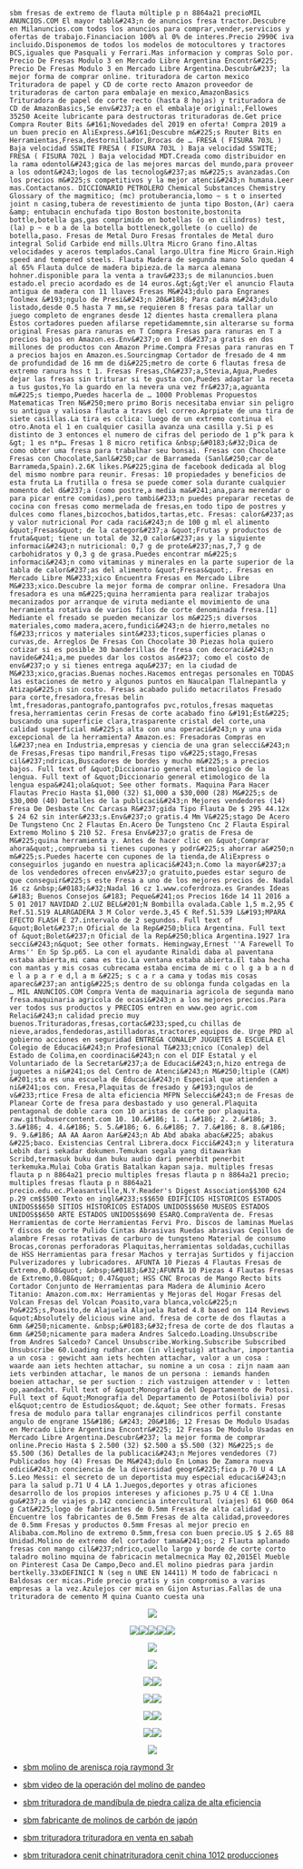 
```
sbm fresas de extremo de flauta múltiple p n 8864a21 precioMIL ANUNCIOS.COM El mayor tabl&#243;n de anuncios fresa tractor.Descubre en Milanuncios.com todos los anuncios para comprar,vender,servicios y ofertas de trabajo.Financiacion 100% al 0% de interes.Precio 2990€ iva incluido.Disponemos de todos los modelos de motocultores y tractores BCS,iguales que Pasquali y Ferrari.Mas informacion y compras Solo por. Precio De Fresas Modulo 3 en Mercado Libre Argentina Encontr&#225; Precio De Fresas Modulo 3 en Mercado Libre Argentina.Descubr&#237; la mejor forma de comprar online. trituradora de carton mexico Trituradora de papel y CD de corte recto Amazon proveedor de trituradoras de carton para embalaje en mexico,AmazonBasics Trituradora de papel de corte recto (hasta 8 hojas) y trituradora de CD de AmazonBasics,Se env&#237;a en el embalaje original:,Fellowes 35250 Aceite lubricante para destructoras trituradoras de.Get price Compra Router Bits &#161;Novedades del 2019 en oferta! Compra 2019 a un buen precio en AliExpress.&#161;Descubre m&#225;s Router Bits en Herramientas,Fresa,destornillador,Brocas de … FRESA ( FISURA 703L ) Baja velocidad SSWITE FRESA ( FISURA 703L ) Baja velocidad SSWITE; FRESA ( FISURA 702L ) Baja velocidad MDT.Creada como distribuidor en la rama odontol&#243;gica de las mejores marcas del mundo,para proveer a los odont&#243;logos de las tecnolog&#237;as m&#225;s avanzadas.Con los precios m&#225;s competitivos y la mejor atenci&#243;n humana.Leer mas.Contactanos. DICCIONARIO PETROLERO Chemical Substances Chemistry Glossary of the magmitico; (mc) protuberancia,lomo ~ s t o inserted joint n casing,tubera de revestimiento de junta tipo Boston,(Ar) caera &amp; entubacin enchufada tipo Boston bostonite,bostonita bottle,botella gas,gas comprimido en botellas (o en cilindros) test,(la) p ~ e b a de la botella bottleneck,gollete (o cuello) de botella,paso. Fresas de Metal Duro Fresas frontales de Metal duro integral Solid Carbide end mills.Ultra Micro Grano fino.Altas velocidades y aceros templados.Canal largo.Ultra fine Micro Grain.High speed and tempered steels. Flauta Madera de segunda mano Solo quedan 4 al 65% Flauta dulce de madera bipieza.de la marca alemana hohner.disponible para la venta a trav&#233;s de milanuncios.buen estado.el precio acordado es de 14 euros.&gt;&gt;Ver el anuncio Flauta antigua de madera con 11 llaves Fresas M&#243;dulo para Engranes Toolmex &#193;ngulo de Presi&#243;n 20&#186; Para cada m&#243;dulo listado,desde 0.5 hasta 7 mm,se requieren 8 fresas para tallar un juego completo de engranes desde 12 dientes hasta cremallera plana Estos cortadores pueden afilarse repetidamemnte,sin alterarse su forma original Fresas para ranuras en T Compra Fresas para ranuras en T a precios bajos en Amazon.es.Env&#237;o en 1 d&#237;a gratis en dos millones de productos con Amazon Prime.Compra Fresas para ranuras en T a precios bajos en Amazon.es.Sourcingmap Cortador de fresado de 4 mm de profundidad de 16 mm de di&#225;metro de corte 6 flautas fresa de extremo ranura hss t 1. Fresas Fresas,Ch&#237;a,Stevia,Agua,Puedes dejar las fresas sin triturar si te gusta con,Puedes adaptar la receta a tus gustos,Yo la guardo en la nevera una vez fr&#237;a,aguanta m&#225;s tiempo,Puedes hacerla de … 1000 Problemas Propuestos Matematicas Tren N&#250;mero primo Boris necesitaba enviar sin peligro su antigua y valiosa flauta a travs del correo.Aprpiate de una tira de siete casillas.La tira es cclica: luego de un extremo continua el otro.Anota el 1 en cualquier casilla avanza una casilla y.Si p es distinto de 3 entonces el numero de cifras del periodo de 1 p^k para k &gt; 1 es n*p… Fresas 1 8 micro retifica &nbsp;&#0183;&#32;Dica de como obter uma fresa para trabalhar seu bonsai. Fresas con Chocolate Fresas con Chocolate,Sanl&#250;car de Barrameda (Sanl&#250;car de Barrameda,Spain).2.6K likes.P&#225;gina de facebook dedicada al blog del mismo nombre para reunir. Fresas: 10 propiedades y beneficios de esta fruta La frutilla o fresa se puede comer sola durante cualquier momento del d&#237;a (como postre,a media ma&#241;ana,para merendar o para picar entre comidas),pero tambi&#233;n puedes preparar recetas de cocina con fresas como mermelada de fresas,en todo tipo de postres y dulces como flanes,bizcochos,batidos,tartas,etc. Fresas: calor&#237;as y valor nutricional Por cada raci&#243;n de 100 g ml el alimento &quot;Fresas&quot; de la categor&#237;a &quot;Frutas y productos de fruta&quot; tiene un total de 32,0 calor&#237;as y la siguiente informaci&#243;n nutricional: 0,7 g de prote&#237;nas,7,7 g de carbohidratos y 0,3 g de grasa.Puedes encontrar m&#225;s informaci&#243;n como vitaminas y minerales en la parte superior de la tabla de calor&#237;as del alimento &quot;Fresas&quot;. Fresas en Mercado Libre M&#233;xico Encuentra Fresas en Mercado Libre M&#233;xico.Descubre la mejor forma de comprar online. Fresadora Una fresadora es una m&#225;quina herramienta para realizar trabajos mecanizados por arranque de viruta mediante el movimiento de una herramienta rotativa de varios filos de corte denominada fresa.[1] Mediante el fresado se pueden mecanizar los m&#225;s diversos materiales,como madera,acero,fundici&#243;n de hierro,metales no f&#233;rricos y materiales sint&#233;ticos,superficies planas o curvas,de. Arreglos De Fresas Con Chocolate 30 Piezas hola quiero cotizar si es posible 30 banderillas de fresa con decoraci&#243;n navide&#241;a,me puedes dar los costos as&#237; como el costo de env&#237;o y si tienes entrega aqu&#237; en la ciudad de M&#233;xico,gracias.Buenas noches.Hacemos entregas personales en TODAS las estaciones de metro y algunos puntos en Naucalpan Tlalnepantla y Atizap&#225;n sin costo. Fresas acabado pulido metacrilatos Fresado para corte,fresadora,fresas belin lmt,fresadoras,pantografo,pantografos pvc,rotulos,fresas maquetas fresa,herramientas cerin Fresas de corte acabado fino &#191;Est&#225; buscando una superficie clara,trasparente cristal del corte,una calidad superficial m&#225;s alta con una operaci&#243;n y una vida excepcional de la herramienta? Amazon.es: Fresadoras Compras en l&#237;nea en Industria,empresas y ciencia de una gran selecci&#243;n de Fresas,Fresas tipo mandril,Fresas tipo v&#225;stago,Fresas cil&#237;ndricas,Buscadores de bordes y mucho m&#225;s a precios bajos. Full text of &quot;Diccionario general etimologico de la lengua. Full text of &quot;Diccionario general etimologico de la lengua espa&#241;ola&quot; See other formats. Maquina Para Hacer Flautas Precio Hasta $1,000 (32) $1,000 a $30,000 (28) M&#225;s de $30,000 (40) Detalles de la publicaci&#243;n Mejores vendedores (14) Fresa De Desbaste Cnc Carcasa R&#237;gida Tipo Flauta De $ 295 44.12x $ 24 62 sin inter&#233;s.Env&#237;o gratis.4 Mm V&#225;stago De Acero De Tungsteno Cnc 2 Flautas En.Acero De Tungsteno Cnc 2 Flauta Espiral Extremo Molino $ 210 52. Fresa Env&#237;o gratis de Fresa de M&#225;quina herramienta y. Antes de hacer clic en &quot;Comprar ahora&quot;,comprueba si tienes cupones y podr&#225;s ahorrar a&#250;n m&#225;s.Puedes hacerte con cupones de la tienda,de AliExpress o conseguirlos jugando en nuestra aplicaci&#243;n.Como la mayor&#237;a de los vendedores ofrecen env&#237;o gratuito,puedes estar seguro de que conseguir&#225;s este Fresa a uno de los mejores precios de. Nadal 16 cz &nbsp;&#0183;&#32;Nadal 16 cz 1.www.coferdroza.es Grandes Ideas &#183; Buenos Consejos &#183; Peque&#241;os Precios 16de 14 11 2016 a 5 01 2017 NAVIDAD 2.LUZ BEL&#201;N Bombilla ovalada.Cable 1,5 m.2,95 € Ref.51.519 ALARGADERA 3 M Color verde.3,45 € Ref.51.539 L&#193;MPARA EFECTO FLASH E 27.intervalo de 2 segundos. Full text of &quot;Bolet&#237;n Oficial de la Rep&#250;blica Argentina. Full text of &quot;Bolet&#237;n Oficial de la Rep&#250;blica Argentina.1927 1ra secci&#243;n&quot; See other formats. Hemingway,Ernest ''A Farewell To Arms'' En Sp Sp.p65. La con el ayudante Rinaldi daba al paventana estaba abierta,mi cama es tio.La ventana estaba abierta.El taba hecha con mantas y mis cosas cubrecama estaba encima de mi c o l g a b a n d e l a p a r e d,l a m &#225; s c a r a cama y todas mis cosas aparec&#237;an antig&#225;s dentro de su oblonga funda colgadas en la … MIL ANUNCIOS.COM Compra Venta de maquinaria agricola de segunda mano fresa.maquinaria agricola de ocasi&#243;n a los mejores precios.Para ver todos sus productos y PRECIOS entren en www.geo agric.com Relaci&#243;n calidad precio muy buenos.Trituradoras,fresas,cortac&#233;sped,cu chillas de nieve,arados,fendedoras,astilladoras,tractores,equipos de. Urge PRD al gobierno acciones en seguridad ENTREGA CONALEP JUGUETES A ESCUELA El Colegio de Educaci&#243;n Profesional T&#233;cnico (Conalep) del Estado de Colima,en coordinaci&#243;n con el DIF Estatal y el Voluntariado de la Secretar&#237;a de Educaci&#243;n,hizo entrega de juguetes a ni&#241;os del Centro de Atenci&#243;n M&#250;ltiple (CAM) &#201;sta es una escuela de Educaci&#243;n Especial que atienden a ni&#241;os con. Fresa,Plaquitas de fresado y &#193;ngulos de v&#233;rtice Fresa de alta eficiencia MFPN Selecci&#243;n de Fresas de Planear Corte de fresa para desbastado y uso general.Plaquita pentagonal de doble cara con 10 aristas de corte por plaquita. raw.githubusercontent.com 10. 10.&#186; 1. 1.&#186; 2. 2.&#186; 3. 3.&#186; 4. 4.&#186; 5. 5.&#186; 6. 6.&#186; 7. 7.&#186; 8. 8.&#186; 9. 9.&#186; AA AA Aaron Aar&#243;n Ab Abd abaka abac&#225; abakus &#225;baco. Existencias Central Librera.docx Ficci&#243;n y literatura Lebih dari sekadar dokumen.Temukan segala yang ditawarkan Scribd,termasuk buku dan buku audio dari penerbit penerbit terkemuka.Mulai Coba Gratis Batalkan kapan saja. multiples fresas flauta p n 8864a21 precio multiples fresas flauta p n 8864a21 precio; multiples fresas flauta p n 8864a21 precio.edu.ec.Pleasantville,N.Y.Reader's Digest Association$$300 624 p.29 cm$$500 Texto en ingl&#233;s$$650 EDIFICIOS HISTORICOS ESTADOS UNIDOS$$650 SITIOS HISTORICOS ESTADOS UNIDOS$$650 MUSEOS ESTADOS UNIDOS$$650 ARTE ESTADOS UNIDOS$$690 ESARQ.CompraVenta de. Fresas Herramientas de corte Herramientas Fervi Pro. Discos de laminas Muelas Y discos de corte Pulido Cintas Abrasivas Ruedas abrasivas Cepillos de alambre Fresas rotativas de carburo de tungsteno Material de consumo Brocas,coronas perforadoras Plaquitas,herramientas soldadas,cuchillas de HSS Herramientas para fresar Machos y terrajas Surtidos y fijaccion Pulverizadores y lubricadores. AFUNTA 10 Piezas 4 Flautas Fresas de Extremo,0.08&quot; &nbsp;&#0183;&#32;AFUNTA 10 Piezas 4 Flautas Fresas de Extremo,0.08&quot; 0.47&quot; HSS CNC Brocas de Mango Recto bits Cortador Conjunto de Herramientas para Madera de Aluminio Acero Titanio: Amazon.com.mx: Herramientas y Mejoras del Hogar Fresas del Volcan Fresas del Volcan Poasito,vara blanca,volc&#225;n Po&#225;s,Poasito,de Alajuela Alajuela Rated 4.8 based on 114 Reviews &quot;Absolutely delicious wine and. fresa de corte de dos flautas a 6mm &#250;nicamente. &nbsp;&#0183;&#32;fresa de corte de dos flautas a 6mm &#250;nicamente para madera Andres Salcedo.Loading.Unsubscribe from Andres Salcedo? Cancel Unsubscribe.Working.Subscribe Subscribed Unsubscribe 60.Loading rudhar.com (in vliegtuig) attachar, importantia a un cosa : gewicht aan iets hechten attachar, valor a un cosa : waarde aan iets hechten attachar, su nomine a un cosa : zijn naam aan iets verbinden attachar, le manos de un persona : iemands handen boeien attachar, se per suction : zich vastzuigen attender v : letten op,aandacht. Full text of &quot;Monografia del Departamento de Potosi. Full text of &quot;Monografia del Departamento de Potosi(bolivia) por el&quot;centro de Estudios&quot; de.&quot; See other formats. Fresas fresa de modulo para tallar engranajes cilindricos perfil constante angulo de engrane 15&#186; &#243; 20&#186; 12 Fresas De Modulo Usadas en Mercado Libre Argentina Encontr&#225; 12 Fresas De Modulo Usadas en Mercado Libre Argentina.Descubr&#237; la mejor forma de comprar online.Precio Hasta $ 2.500 (32) $2.500 a $5.500 (32) M&#225;s de $5.500 (36) Detalles de la publicaci&#243;n Mejores vendedores (7) Publicados hoy (4) Fresas De M&#243;dulo En Lomas De Zamora nueva edici&#243;n conciencia de la diversidad geogr&#225;fica p.70 U 4 LA 5.Leo Messi: el secreto de un deportista muy especial educaci&#243;n para la salud p.71 U 4 LA 1.Juegos,deportes y otras aficiones desarrollo de los propios intereses y aficiones p.75 U 4 CE 1.Una gu&#237;a de viajes p.142 conciencia intercultural (viajes) 61 060 064 g Cat&#225;logo de fabricantes de 0.5mm Fresas de alta calidad y. Encuentre los fabricantes de 0.5mm Fresas de alta calidad,proveedores de 0.5mm Fresas y productos 0.5mm Fresas al mejor precio en Alibaba.com.Molino de extremo 0.5mm,fresa con buen precio.US $ 2.65 88 Unidad.Molino de extremo del cortador tama&#241;os; 2 Flauta aplanado fresas con mango cil&#237;ndrico,cuello largo y borde de corte corto taladro molino mquina de fabricacin metalmecnica May 02,2015El Mueble on Pinterest Casa De Campo,Deco and.El molino piedras para jardin bertkelly.33xDEFINICI N (seg n UNE EN 14411) M todo de fabricaci n Baldosas cer micas.Pide precio gratis y sin compromiso a varias empresas a la vez.Azulejos cer mica en Gijon Asturias.Fallas de una trituradora de cemento M quina Cuanto cuesta una 
```

<div align="center">

<a href="https://es-crusher.shibang-china.com/github&k=sbm+fresas+de+extremo+de+flauta+m%C3%BAltiple+p+n+8864a21+precio"><img src="https://static.shibang-china.com/es/crusher/logo.jpg"></a>

<a href="https://es-crusher.shibang-china.com/github&k=sbm+fresas+de+extremo+de+flauta+m%C3%BAltiple+p+n+8864a21+precio"><img src="https://static.shibang-china.com/es/crusher/index.jpg"></a><a href="https://es-crusher.shibang-china.com/material.htmlgithub&k=sbm+fresas+de+extremo+de+flauta+m%C3%BAltiple+p+n+8864a21+precio"><img src="https://static.shibang-china.com/es/crusher/material.jpg"></a><a href="https://es-crusher.shibang-china.com/application.htmlgithub&k=sbm+fresas+de+extremo+de+flauta+m%C3%BAltiple+p+n+8864a21+precio"><img src="https://static.shibang-china.com/es/crusher/application.jpg"></a><a href="https://es-crusher.shibang-china.com/aboutus.htmlgithub&k=sbm+fresas+de+extremo+de+flauta+m%C3%BAltiple+p+n+8864a21+precio"><img src="https://static.shibang-china.com/es/crusher/aboutus.jpg"></a><a href="https://es-crusher.shibang-china.com/contact.htmlgithub&k=sbm+fresas+de+extremo+de+flauta+m%C3%BAltiple+p+n+8864a21+precio"><img src="https://static.shibang-china.com/es/crusher/contact.jpg"></a>

<a href="https://es-crusher.shibang-china.com/github&k=sbm+fresas+de+extremo+de+flauta+m%C3%BAltiple+p+n+8864a21+precio"><img src="https://static.shibang-china.com/es/crusher/banner.jpg"></a>

<a href="https://swt.shibang-china.com/github&k=sbm+fresas+de+extremo+de+flauta+m%C3%BAltiple+p+n+8864a21+precio"><img src="https://static.shibang-china.com/es/crusher/text.jpg"></a>

<a href="https://swt.shibang-china.com/github&k=sbm+fresas+de+extremo+de+flauta+m%C3%BAltiple+p+n+8864a21+precio"><img src="https://static.shibang-china.com/es/crusher/chat.jpg"></a><a href="https://es-crusher.shibang-china.com/contact.htmlgithub&k=sbm+fresas+de+extremo+de+flauta+m%C3%BAltiple+p+n+8864a21+precio"><img src="https://static.shibang-china.com/es/crusher/message.jpg"></a>

<a href="https://es-crusher.shibang-china.com/products/pe.htmlgithub&k=sbm+fresas+de+extremo+de+flauta+m%C3%BAltiple+p+n+8864a21+precio"><img src="https://static.shibang-china.com/es/crusher/pe.jpg"></a><a href="https://es-crusher.shibang-china.com/products/pf.htmlgithub&k=sbm+fresas+de+extremo+de+flauta+m%C3%BAltiple+p+n+8864a21+precio"><img src="https://static.shibang-china.com/es/crusher/pf.jpg"></a>

<a href="https://es-crusher.shibang-china.com/products/hpt.htmlgithub&k=sbm+fresas+de+extremo+de+flauta+m%C3%BAltiple+p+n+8864a21+precio"><img src="https://static.shibang-china.com/es/crusher/hpt.jpg"></a><a href="https://es-crusher.shibang-china.com/products/vsi.htmlgithub&k=sbm+fresas+de+extremo+de+flauta+m%C3%BAltiple+p+n+8864a21+precio"><img src="https://static.shibang-china.com/es/crusher/vsi.jpg"></a>

<a href="https://es-crusher.shibang-china.com/products/klv.htmlgithub&k=sbm+fresas+de+extremo+de+flauta+m%C3%BAltiple+p+n+8864a21+precio"><img src="https://static.shibang-china.com/es/crusher/klv.jpg"></a><a href="https://es-crusher.shibang-china.com/products/portable.htmlgithub&k=sbm+fresas+de+extremo+de+flauta+m%C3%BAltiple+p+n+8864a21+precio"><img src="https://static.shibang-china.com/es/crusher/portable.jpg"></a>

<a href="https://swt.shibang-china.com/github&k=sbm+fresas+de+extremo+de+flauta+m%C3%BAltiple+p+n+8864a21+precio"><img src="https://static.shibang-china.com/es/crusher/case.jpg"></a>

</div>


* [sbm molino de arenisca roja raymond 3r](sbm%20molino%20de%20arenisca%20roja%20raymond%203r.md)

* [sbm video de la operación del molino de pandeo](sbm%20video%20de%20la%20operaci%C3%B3n%20del%20molino%20de%20pandeo.md)

* [sbm trituradora de mandíbula de piedra caliza de alta eficiencia](sbm%20trituradora%20de%20mand%C3%ADbula%20de%20piedra%20caliza%20de%20alta%20eficiencia.md)

* [sbm fabricante de molinos de carbón de japón](sbm%20fabricante%20de%20molinos%20de%20carb%C3%B3n%20de%20jap%C3%B3n.md)

* [sbm trituradora trituradora en venta en sabah](sbm%20trituradora%20trituradora%20en%20venta%20en%20sabah.md)

* [sbm trituradora cenit chinatrituradora cenit china 1012 producciones](sbm%20trituradora%20cenit%20chinatrituradora%20cenit%20china%201012%20producciones.md)